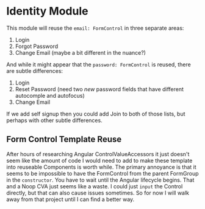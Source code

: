 # Identity Module

This module will reuse the `email: FormControl` in three separate areas:

1. Login
2. Forgot Password
3. Change Email (maybe a bit different in the nuance?)

And while it might appear that the `password: FormControl` is reused, there are
subtle differences:

1. Login
2. Reset Password (need two _new_ password fields that have different autocomple
   and autofocus)
3. Change Email

If we add self signup then you could add Join to both of those lists, but
perhaps with other subtle differences.

## Form Control Template Reuse

After hours of researching Angular ControlValueAccessors it just doesn't seem
like the amount of code I would need to add to make these template into
reuseable Components is worth while. The primary annoyance is that it seems to
be impossible to have the FormControl from the parent FormGroup in the
`constructor`. You have to wait until the Angular lifecycle begins. That and a
Noop CVA just seems like a waste. I could just `input` the Control directly, but
that can also cause issues sometimes. So for now I will walk away from that
project until I can find a better way.
